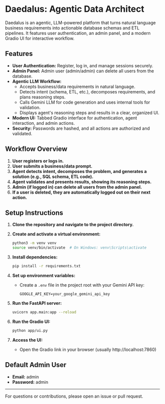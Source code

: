 # Daedalus: Agentic Data Architect

Daedalus is an agentic, LLM-powered platform that turns natural language business requirements into actionable database schemas and ETL pipelines. It features user authentication, an admin panel, and a modern Gradio UI for interactive workflow.

## Features

- **User Authentication:** Register, log in, and manage sessions securely.
- **Admin Panel:** Admin user (admin/admin) can delete all users from the database.
- **Agentic LLM Workflow:**
  - Accepts business/data requirements in natural language.
  - Detects intent (schema, ETL, etc.), decomposes requirements, and plans reasoning steps.
  - Calls Gemini LLM for code generation and uses internal tools for validation.
  - Displays agent's reasoning steps and results in a clear, organized UI.
- **Modern UI:** Tabbed Gradio interface for authentication, agent interaction, and admin actions.
- **Security:** Passwords are hashed, and all actions are authorized and validated.

## Workflow Overview

1. **User registers or logs in.**
2. **User submits a business/data prompt.**
3. **Agent detects intent, decomposes the problem, and generates a solution (e.g., SQL schema, ETL code).**
4. **Agent validates and presents results, showing its reasoning steps.**
5. **Admin (if logged in) can delete all users from the admin panel.**
6. **If a user is deleted, they are automatically logged out on their next action.**

## Setup Instructions

1. **Clone the repository and navigate to the project directory.**

2. **Create and activate a virtual environment:**
   ```bash
   python3 -m venv venv
   source venv/bin/activate  # On Windows: venv\Scripts\activate
   ```

3. **Install dependencies:**
   ```bash
   pip install -r requirements.txt
   ```

4. **Set up environment variables:**
   - Create a `.env` file in the project root with your Gemini API key:
     ```env
     GOOGLE_API_KEY=your_google_gemini_api_key
     ```

5. **Run the FastAPI server:**
   ```bash
   uvicorn app.main:app --reload
   ```

6. **Run the Gradio UI:**
   ```bash
   python app/ui.py
   ```

7. **Access the UI:**
   - Open the Gradio link in your browser (usually http://localhost:7860)

## Default Admin User
- **Email:** admin
- **Password:** admin

---

For questions or contributions, please open an issue or pull request.
